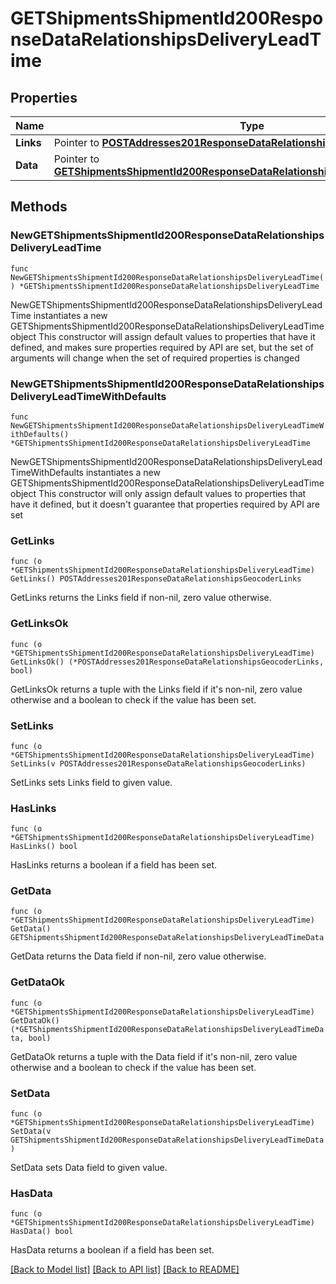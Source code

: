 # GETShipmentsShipmentId200ResponseDataRelationshipsDeliveryLeadTime

## Properties

Name | Type | Description | Notes
------------ | ------------- | ------------- | -------------
**Links** | Pointer to [**POSTAddresses201ResponseDataRelationshipsGeocoderLinks**](POSTAddresses201ResponseDataRelationshipsGeocoderLinks.md) |  | [optional] 
**Data** | Pointer to [**GETShipmentsShipmentId200ResponseDataRelationshipsDeliveryLeadTimeData**](GETShipmentsShipmentId200ResponseDataRelationshipsDeliveryLeadTimeData.md) |  | [optional] 

## Methods

### NewGETShipmentsShipmentId200ResponseDataRelationshipsDeliveryLeadTime

`func NewGETShipmentsShipmentId200ResponseDataRelationshipsDeliveryLeadTime() *GETShipmentsShipmentId200ResponseDataRelationshipsDeliveryLeadTime`

NewGETShipmentsShipmentId200ResponseDataRelationshipsDeliveryLeadTime instantiates a new GETShipmentsShipmentId200ResponseDataRelationshipsDeliveryLeadTime object
This constructor will assign default values to properties that have it defined,
and makes sure properties required by API are set, but the set of arguments
will change when the set of required properties is changed

### NewGETShipmentsShipmentId200ResponseDataRelationshipsDeliveryLeadTimeWithDefaults

`func NewGETShipmentsShipmentId200ResponseDataRelationshipsDeliveryLeadTimeWithDefaults() *GETShipmentsShipmentId200ResponseDataRelationshipsDeliveryLeadTime`

NewGETShipmentsShipmentId200ResponseDataRelationshipsDeliveryLeadTimeWithDefaults instantiates a new GETShipmentsShipmentId200ResponseDataRelationshipsDeliveryLeadTime object
This constructor will only assign default values to properties that have it defined,
but it doesn't guarantee that properties required by API are set

### GetLinks

`func (o *GETShipmentsShipmentId200ResponseDataRelationshipsDeliveryLeadTime) GetLinks() POSTAddresses201ResponseDataRelationshipsGeocoderLinks`

GetLinks returns the Links field if non-nil, zero value otherwise.

### GetLinksOk

`func (o *GETShipmentsShipmentId200ResponseDataRelationshipsDeliveryLeadTime) GetLinksOk() (*POSTAddresses201ResponseDataRelationshipsGeocoderLinks, bool)`

GetLinksOk returns a tuple with the Links field if it's non-nil, zero value otherwise
and a boolean to check if the value has been set.

### SetLinks

`func (o *GETShipmentsShipmentId200ResponseDataRelationshipsDeliveryLeadTime) SetLinks(v POSTAddresses201ResponseDataRelationshipsGeocoderLinks)`

SetLinks sets Links field to given value.

### HasLinks

`func (o *GETShipmentsShipmentId200ResponseDataRelationshipsDeliveryLeadTime) HasLinks() bool`

HasLinks returns a boolean if a field has been set.

### GetData

`func (o *GETShipmentsShipmentId200ResponseDataRelationshipsDeliveryLeadTime) GetData() GETShipmentsShipmentId200ResponseDataRelationshipsDeliveryLeadTimeData`

GetData returns the Data field if non-nil, zero value otherwise.

### GetDataOk

`func (o *GETShipmentsShipmentId200ResponseDataRelationshipsDeliveryLeadTime) GetDataOk() (*GETShipmentsShipmentId200ResponseDataRelationshipsDeliveryLeadTimeData, bool)`

GetDataOk returns a tuple with the Data field if it's non-nil, zero value otherwise
and a boolean to check if the value has been set.

### SetData

`func (o *GETShipmentsShipmentId200ResponseDataRelationshipsDeliveryLeadTime) SetData(v GETShipmentsShipmentId200ResponseDataRelationshipsDeliveryLeadTimeData)`

SetData sets Data field to given value.

### HasData

`func (o *GETShipmentsShipmentId200ResponseDataRelationshipsDeliveryLeadTime) HasData() bool`

HasData returns a boolean if a field has been set.


[[Back to Model list]](../README.md#documentation-for-models) [[Back to API list]](../README.md#documentation-for-api-endpoints) [[Back to README]](../README.md)


